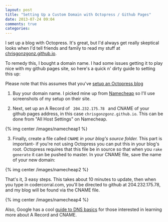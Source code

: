 ```yaml
---
layout: post
title: "Setting Up a Custom Domain with Octopress / Github Pages"
date: 2013-07-24 09:04
comments: true
categories: 
---
```

                                             
I set up a blog with Octopress. It's great, but I'd always get really skeptical looks when I'd tell friends and family to read my stuff at [chrisgonzgonz.github.io](http://chrisgonzgonz.github.io). 

To remedy this, I bought a domain name. I had some issues getting it to play nice with my github pages site, so here's a quick n' dirty guide to setting this up:

Please note that this assumes that you've [setup an Octopress blog](http://octopress.org/docs/setup/)

1. Buy your domain name. I picked mine up from [Namecheap](https://www.namecheap.com/) so I'll use screenshots of my setup on their site.

2. Next, set up an A Record of <code> 204.232.175.78 </code> and CNAME of your github pages address, in this case <code>chrisgonzgonz.github.io</code>. This can be done from "All Host Settings" on Namecheap.

{% img center /images/namecheap1 %}

3. Finally, create a file called <code>CNAME</code> *in your blog's source folder.* This part is important- if you're not using Octopress you can put this in your blog's root. Octopress requires that this file be in source so that when you <code>rake generate</code> it can be pushed to master. In your CNAME file, save the name of your new domain:

{% img center /images/namecheap2 %}

That's it, 3 easy steps. This takes about 10 minutes to update, then when you type in codercorral.com, you'll be directed to github at 204.232.175.78, and my blog will be found via the CNAME file.

{% img center /images/namecheap4 %}

Also, Google has a cool [guide to DNS basics](http://support.google.com/a/bin/answer.py?hl=en&answer=48090#K) for those interested in learning more about A Record and CNAME.

